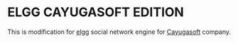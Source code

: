 ELGG CAYUGASOFT EDITION
=======================
This is modification for [elgg][1] social network engine for [Cayugasoft][2] company.


  [1]: http://elgg.org/
  [2]: http://cayugasoft.com/

